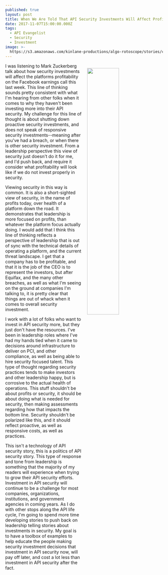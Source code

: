 ```yaml
---
published: true
layout: post
title: When We Are Told That API Security Investments Will Affect Profitability
date: 2017-11-07T15:00:00.000Z
tags:
  - API Evangelist
  - Security
  - Investment
image: >-
  https://s3.amazonaws.com/kinlane-productions/algo-rotoscope/stories/castle_walls_cannon_satan_red.jpg
---
```

<p><img src="https://s3.amazonaws.com/kinlane-productions/algo-rotoscope/stories/castle_walls_cannon_satan_red.jpg" align="right" width="45%" style="padding: 15px;" /></p>I was listening to Mark Zuckerberg talk about how security investments will affect the platforms profitability on the Facebook earnings call this last week. This line of thinking sounds pretty consistent with what I'm hearing from other folks when it comes to why they haven't been investing more into their API security. My challenge for this line of thought is about shutting down proactive security investments, and does not speak of responsive security investments--meaning after you've had a breach, or when there is other security investment. From a leadership perspective this view of security just doesn't do it for me, and I'd push back, and require it consider what profitability will look like if we do not invest properly in security.

Viewing security in this way is common. It is also a short-sighted view of security, in the name of profits today, over health of a platform down the road. It demonstrates that leadership is more focused on profits, than whatever the platform focus actually doing. I would add that I think this line of thinking reflects a perspective of leadership that is out of sync with the technical details of operating a platform, and the current threat landscape. I get that a company has to be profitable, and that it is the job of the CEO is to represent the investors, but after Equifax, and the many other breaches, as well as what I'm seeing on the ground at companies I'm talking to, it is pretty clear that things are out of whack when it comes to overall security investment.

I work with a lot of folks who want to invest in API security more, but they just don't have the resources. I've been in leadership roles where I've had my hands tied when it came to decisions around infrastructure to deliver on PCI, and other compliance, as well as being able to hire security focused talent. This type of thought regarding security practices tends to make investors and other leadership happy, but is corrosive to the actual health of operations. This stuff shouldn't be about profits or security, it should be about doing what is needed for security, then making assessments regarding how that impacts the bottom line. Security shouldn't be polarized like this, and it should reflect proactive, as well as responsive costs, as well as practices.

This isn't a technology of API security story, this is a politics of API security story. This type of response and tone from leadership is something that the majority of my readers will experience when trying to grow their API security efforts. Investment in API security will continue to be a challenge for most companies, organizations, institutions, and government agencies in coming years. As I do with other stops along the API life cycle, I'm going to spend more time developing stories to push back on leadership telling stories about investments in security. My goal is to have a toolbox of examples to help educate the people making security investment decisions that investment in API security now, will pay off later, and cost a lot less than investment in API security after the fact.
